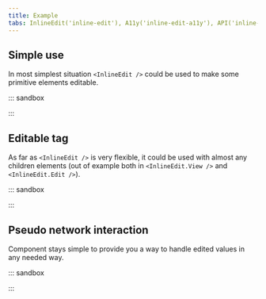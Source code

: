 ```yaml
---
title: Example
tabs: InlineEdit('inline-edit'), A11y('inline-edit-a11y'), API('inline-edit-api'), Example('inline-edit-example'), Changelog('inline-edit-changelog')
---
```


## Simple use

In most simplest situation `<InlineEdit />` could be used to make some primitive elements editable.

::: sandbox

<script lang="tsx">
import React from 'react';
import InlineInput from '@semcore/ui/inline-input';
import InlineEdit from '@semcore/ui/inline-edit';
import EditM from '@semcore/ui/icon/Edit/m';
import { Text } from '@semcore/ui/typography';

const Example = () => {
  const [text, setText] = React.useState('Martin Eden');
  const [confirmedText, setConfirmedText] = React.useState(text);
  const [editable, setEditable] = React.useState(false);

  return (
    <div>
      <Text tag='label' htmlFor='author-name' mr={2}>
        Author:
      </Text>
      <InlineEdit editable={editable} onEditableChange={setEditable}>
        <InlineEdit.View style={{ display: 'flex', gap: 10, alignItems: 'center' }} pr={2}>
          {text} <EditM />
        </InlineEdit.View>
        <InlineEdit.Edit>
          <InlineInput
            onConfirm={() => {
              setEditable(false);
              setConfirmedText(text);
            }}
            onCancel={() => {
              setText(confirmedText);
              setEditable(false);
            }}
            onBlurBehavior={'confirm'}
          >
            <InlineInput.Value autoFocus value={text} onChange={setText} id='author-name' />
            <InlineInput.ConfirmControl />
            <InlineInput.CancelControl />
          </InlineInput>
        </InlineEdit.Edit>
      </InlineEdit>
    </div>
  );
};

export default Example;
</script>

:::

## Editable tag

As far as `<InlineEdit />` is very flexible, it could be used with almost any children elements (out of example both in `<InlineEdit.View />` and `<InlineEdit.Edit />`).

::: sandbox

<script lang="tsx">
import React from 'react';
import InlineInput from '@semcore/ui/inline-input';
import InlineEdit from '@semcore/ui/inline-edit';
import Tag from '@semcore/ui/tag';

const Demo = () => {
  const [value, setValue] = React.useState('Default tag');
  const [editable, setEditable] = React.useState(false);

  const handleValue = (value) => {
    setEditable(false);
    setValue(value);
  };
  const resetEditable = () => setEditable(false);

  return (
    <>
      <InlineEdit editable={editable} onEditableChange={setEditable}>
        <InlineEdit.View pr={2}>
          <Tag interactive>
            <Tag.Text>{value}</Tag.Text>
            <Tag.Close onClick={(e) => e.stopPropagation()} />
          </Tag>
        </InlineEdit.View>
        <InlineEdit.Edit>
          <InlineInput onConfirm={handleValue} onCancel={resetEditable}>
            <InlineInput.Value defaultValue={value} autoFocus />
            <InlineInput.ConfirmControl />
            <InlineInput.CancelControl />
          </InlineInput>
        </InlineEdit.Edit>
      </InlineEdit>
    </>
  );
};


</script>

:::

## Pseudo network interaction

Component stays simple to provide you a way to handle edited values in any needed way.

::: sandbox

<script lang="tsx">
//https://github.com/semrush/intergalactic/tree/master/website/docs/components/inline-edit/examples/header.tsx
import React from 'react';
import InlineInput from '@semcore/ui/inline-input';
import InlineEdit from '@semcore/ui/inline-edit';
import EditM from '@semcore/ui/icon/Edit/m';
import { Text } from '@semcore/ui/typography';

const Example = () => {
  const [title, setTitle] = React.useState('The Adventures of the Intergalactic Whale');
  const [editingTitle, setEditingTitle] = React.useState(false);
  const [savingTitle, setSavingTitle] = React.useState(false);
  const stopEditing = () => setEditingTitle(false);
  const handleTitle = (title) => {
    setSavingTitle(true);
    /** Here we doing some network activities */
    setTimeout(() => {
      setTitle(title);
      setSavingTitle(false);
      setEditingTitle(false);
    }, 3000);
  };

  return (
    <>
      <Text tag='h1' mb={2}>
        <InlineEdit editable={editingTitle} onEditableChange={setEditingTitle}>
          <InlineEdit.View pr={5}>
            {title} <EditM />
          </InlineEdit.View>
          <InlineEdit.Edit>
            <InlineInput onConfirm={handleTitle} onCancel={stopEditing} loading={savingTitle}>
              <InlineInput.Value autoFocus defaultValue={title} />
              <InlineInput.ConfirmControl />
              <InlineInput.CancelControl />
            </InlineInput>
          </InlineEdit.Edit>
        </InlineEdit>
      </Text>
      <Text size={300} mt={3}>
        Once upon a time in a distant galaxy far, far away, there existed a legendary creature known
        as the Intergalactic Whale. This magnificent space-faring mammal was no ordinary whale. It
        had the power to swim through the cosmic ocean, jumping from one star system to another with
        grace and finesse.
      </Text>
    </>
  );
};

export default Example;
</script>

:::
